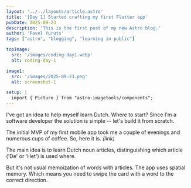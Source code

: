 ```yaml
---
layout: '../../layouts/article.astro'
title: '[Day 1] Started crafting my first Flutter app'
pubDate: 2025-09-23
description: 'This is the first post of my new Astro blog.'
author: 'Pavel Yuruts'
tags: ["astro", "blogging", "learning in public"]

topImage: 
  src: '/images/coding-day1.webp'
  alt: coding-day-1

image1: 
  src: '/images/2025-09-23.png'
  alt: screenshot-1

setup: |
  import { Picture } from "astro-imagetools/components";
---
```


I've got an idea to help myself learn Dutch. Where to start? Since I'm a software developer the solution is simple -- let's build it from scratch.

The initial MVP of my first mobile app took me a couple of evenings and numerous cups of coffee. So, here it is. _(link)_

The main idea is to learn Dutch noun articles, distinguishing which article ('De' or 'Het') is used where.

<!-- <Picture
  src={frontmatter.image1.src}
  alt={frontmatter.image1.alt}
/> -->

But it's not usual memoization of words with articles. The app uses spatial memory. Which means you need to swipe the card with a word to the correct direction. 
